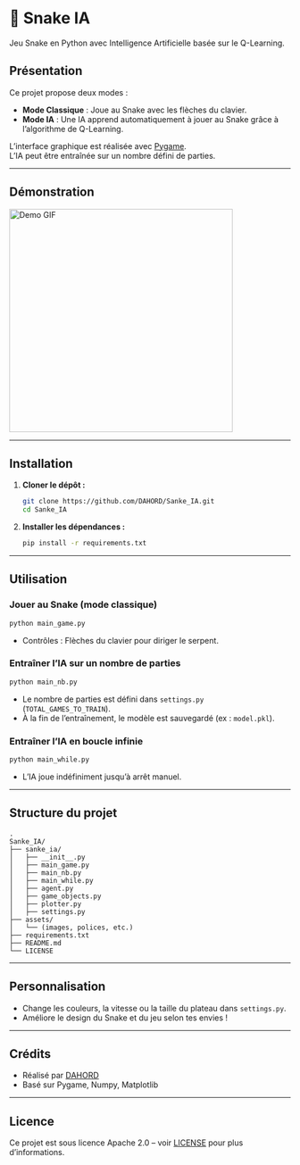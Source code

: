 # 🐍 Snake IA

Jeu Snake en Python avec Intelligence Artificielle basée sur le Q-Learning.

## Présentation

Ce projet propose deux modes :
- **Mode Classique** : Joue au Snake avec les flèches du clavier.
- **Mode IA** : Une IA apprend automatiquement à jouer au Snake grâce à l’algorithme de Q-Learning.

L’interface graphique est réalisée avec [Pygame](https://www.pygame.org/).  
L’IA peut être entraînée sur un nombre défini de parties.

---

## Démonstration

<img src="https://user-images.githubusercontent.com/your_screenshot.gif" alt="Demo GIF" width="400"/>

---

## Installation

1. **Cloner le dépôt :**
   ```bash
   git clone https://github.com/DAHORD/Sanke_IA.git
   cd Sanke_IA
   ```

2. **Installer les dépendances :**
   ```bash
   pip install -r requirements.txt
   ```

---

## Utilisation

### Jouer au Snake (mode classique)

```bash
python main_game.py
```
- Contrôles : Flèches du clavier pour diriger le serpent.

### Entraîner l’IA sur un nombre de parties

```bash
python main_nb.py
```
- Le nombre de parties est défini dans `settings.py` (`TOTAL_GAMES_TO_TRAIN`).
- À la fin de l’entraînement, le modèle est sauvegardé (ex : `model.pkl`).

### Entraîner l’IA en boucle infinie

```bash
python main_while.py
```
- L’IA joue indéfiniment jusqu’à arrêt manuel.

---

## Structure du projet

```
.
Sanke_IA/
├── sanke_ia/
│   ├── __init__.py
│   ├── main_game.py
│   ├── main_nb.py
│   ├── main_while.py
│   ├── agent.py
│   ├── game_objects.py
│   ├── plotter.py
│   ├── settings.py
├── assets/
│   └── (images, polices, etc.)
├── requirements.txt
├── README.md
└── LICENSE
```

---

## Personnalisation

- Change les couleurs, la vitesse ou la taille du plateau dans `settings.py`.
- Améliore le design du Snake et du jeu selon tes envies !

---

## Crédits

- Réalisé par [DAHORD](https://github.com/DAHORD)
- Basé sur Pygame, Numpy, Matplotlib

---

## Licence

Ce projet est sous licence Apache 2.0 – voir [LICENSE](LICENSE) pour plus d’informations.